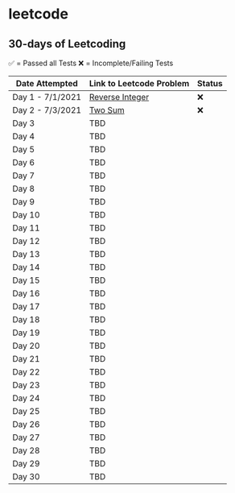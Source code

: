 # leetcode

## 30-days of Leetcoding

✅ = Passed all Tests
❌ = Incomplete/Failing Tests

| Date Attempted    | Link to Leetcode Problem | Status | 
| ----------- | ----------- | ------|
| Day 1 - 7/1/2021|[Reverse Integer](https://leetcode.com/problems/reverse-integer/) | ❌ |
| Day 2 - 7/3/2021| [Two Sum](https://leetcode.com/problems/two-sum/)|❌ |
| Day 3 | TBD| |
| Day 4 | TBD| |
| Day 5 | TBD| |
| Day 6 | TBD| |
| Day 7 | TBD| |
| Day 8 | TBD| |
| Day 9 | TBD| |
| Day 10 | TBD| |
| Day 11 | TBD| |
| Day 12 | TBD| |
| Day 13 | TBD| |
| Day 14 | TBD| |
| Day 15 | TBD| |
| Day 16 | TBD| |
| Day 17 | TBD| |
| Day 18 | TBD| |
| Day 19 | TBD| |
| Day 20 | TBD| |
| Day 21 | TBD| |
| Day 22 | TBD| |
| Day 23 | TBD| |
| Day 24 | TBD| |
| Day 25 | TBD| |
| Day 26 | TBD| |
| Day 27 | TBD| |
| Day 28 | TBD| |
| Day 29 | TBD| |
| Day 30 | TBD| |

